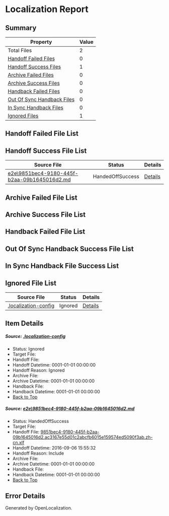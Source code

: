 # <a name='report-top'></a> Localization Report

## Summary
 Property | Value 
 -------- | ----- 
 Total Files | 2
[ Handoff Failed Files ](#handoff-failed-list)| 0
[ Handoff Success Files ](#handoff-success-list)| 1
[ Archive Failed Files ](#archive-failed-list)| 0
[ Archive Success Files ](#archive-success-list)| 0
[ Handback Failed Files ](#handback-failed-list)| 0
[ Out Of Sync Handback Files ](#outofsync-handback-success-list)| 0
[ In Sync Handback Files ](#insync-handback-success-list)| 0
[ Ignored Files ](#ignored-list)| 1

## <a name='handoff-failed-list'></a> Handoff Failed File List

## <a name='handoff-success-list'></a> Handoff Success File List
 Source File | Status | Details 
 ----------- | ------ | ------- 
 [e2e\9851bec4-9180-445f-b2aa-09b1645016d2.md](https://github.com/OpenLocalizationTestOrg/ol-test0/blob/989b83027c370e9033c579d705b45c1b24d14633/e2e/9851bec4-9180-445f-b2aa-09b1645016d2.md) | HandedOffSuccess | [Details](#a147307b19fc03536be0cba9015e2c91fdb85eeb1)

## <a name='archive-failed-list'></a> Archive Failed File List

## <a name='archive-success-list'></a> Archive Success File List

## <a name='handback-failed-list'></a> Handback Failed File List

## <a name='outofsync-handback-success-list'></a> Out Of Sync Handback Success File List

## <a name='insync-handback-success-list'></a> In Sync Handback File Success List

## <a name='ignored-list'></a> Ignored File List
 Source File | Status | Details 
 ----------- | ------ | ------- 
 [.localization-config](https://github.com/OpenLocalizationTestOrg/ol-test0/blob/989b83027c370e9033c579d705b45c1b24d14633/.localization-config) | Ignored | [Details](#3d4f252ac210baf56311d7e97dcc2db10974dbd20)

## Item Details
##### <a name='3d4f252ac210baf56311d7e97dcc2db10974dbd20'></a> Source: [.localization-config](https://github.com/OpenLocalizationTestOrg/ol-test0/blob/989b83027c370e9033c579d705b45c1b24d14633/.localization-config)
* Status: Ignored
* Target File: 
* Handoff File: 
* Handoff Datetime: 0001-01-01 00:00:00
* Handoff Reason: Ignored
* Archive File: 
* Archive Datetime: 0001-01-01 00:00:00
* Handback File: 
* Handback Datetime: 0001-01-01 00:00:00
* [Back to Top](#report-top)

##### <a name='a147307b19fc03536be0cba9015e2c91fdb85eeb1'></a> Source: [e2e\9851bec4-9180-445f-b2aa-09b1645016d2.md](https://github.com/OpenLocalizationTestOrg/ol-test0/blob/989b83027c370e9033c579d705b45c1b24d14633/e2e/9851bec4-9180-445f-b2aa-09b1645016d2.md)
* Status: HandedOffSuccess
* Target File: 
* Handoff File: [9851bec4-9180-445f-b2aa-09b1645016d2.ac3167e55d01c2abcfb6015e159574ed5090f3ab.zh-cn.xlf](https://github.com/OpenLocalizationTestOrg/ol-test0-handoff/blob/97122c3f780d3e92c2488f4535cf9b167a947811/ol-handoff/OpenLocalizationTestOrg/ol-test0-zhcn/ci/ht/9851bec4-9180-445f-b2aa-09b1645016d2.ac3167e55d01c2abcfb6015e159574ed5090f3ab.zh-cn.xlf)
* Handoff Datetime: 2016-09-06 15:55:32
* Handoff Reason: Include
* Archive File: 
* Archive Datetime: 0001-01-01 00:00:00
* Handback File: 
* Handback Datetime: 0001-01-01 00:00:00
* [Back to Top](#report-top)


## Error Details

Generated by OpenLocalization.
